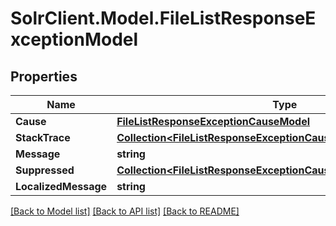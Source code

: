 # SolrClient.Model.FileListResponseExceptionModel

## Properties

Name | Type | Description | Notes
------------ | ------------- | ------------- | -------------
**Cause** | [**FileListResponseExceptionCauseModel**](FileListResponseExceptionCauseModel.md) |  | [optional] 
**StackTrace** | [**Collection&lt;FileListResponseExceptionCauseStackTraceInnerModel&gt;**](FileListResponseExceptionCauseStackTraceInnerModel.md) |  | [optional] 
**Message** | **string** |  | [optional] 
**Suppressed** | [**Collection&lt;FileListResponseExceptionCauseModel&gt;**](FileListResponseExceptionCauseModel.md) |  | [optional] 
**LocalizedMessage** | **string** |  | [optional] 

[[Back to Model list]](../README.md#documentation-for-models) [[Back to API list]](../README.md#documentation-for-api-endpoints) [[Back to README]](../README.md)

